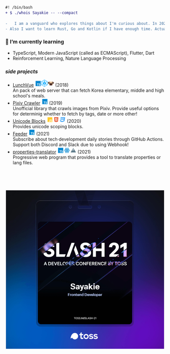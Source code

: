 <!--
[![Hits](https://hits.seeyoufarm.com/api/count/incr/badge.svg?url=https%3A%2F%2Fgithub.com%2FSayakie)](https://hits.seeyoufarm.com)
[![trophy](https://github-profile-trophy.vercel.app/?username=Sayakie&theme=onedark&row=2&column=3&no-frame&no-bg)](https://github.com/ryo-ma/github-profile-trophy)
-->

```diff
#! /bin/bash
+ $ ./whois Sayakie -- --compact

-   I am a vanguard who explores things about I'm curious about. In 2021, I'm interesting and falling with Flutter, Dart!
- Also I want to learn Rust, Go and Kotlin if I have enough time. Actually, I'm a greedy man (〃▽〃)
```

### 🌱 I’m currently learning
  * TypeScript, Modern JavaScript (called as ECMAScript), Flutter, Dart
  * Reinforcement Learning, Nature Language Processing

### *side projects*
  * [LunchVue](https://github.com/Sayakie/LunchVue.old) 
<img src="https://github.com/PKief/vscode-material-icon-theme/raw/master/icons/typescript.svg" alt="Written with TypeScript" width="20" /><img src="https://github.com/PKief/vscode-material-icon-theme/raw/master/icons/webpack.svg" alt="Used Webpack" width="20" /><img src="https://github.com/PKief/vscode-material-icon-theme/raw/master/icons/pug.svg" alt="Used Pug" width="20" /> (2018)<br>
    An pack of web server that can fetch Korea elementary, middle and high school's meals.
  * [Pixiv Crawler](https://github.com/Sayakie/pixiv-crawler) 
<img src="https://github.com/PKief/vscode-material-icon-theme/raw/master/icons/typescript.svg" alt="Written with TypeScript" width="20" /> (2019)<br>
    Unofficial library that crawls images from Pixiv. Provide useful options for determinig whether to fetch by tags, date or more other!
  * [Unicode Blocks](https://github.com/Sayakie/Unicode-Blocks) 
<img src="https://github.com/PKief/vscode-material-icon-theme/raw/master/icons/javascript.svg" alt="Written with JavaScript" width="20" /><img src="https://github.com/PKief/vscode-material-icon-theme/raw/master/icons/html.svg" alt="Written with HTML5" width="20" /><img src="https://github.com/PKief/vscode-material-icon-theme/raw/master/icons/css.svg" alt="Written with CSS3" width="20" /> (2020)<br>
    Provides unicode scoping blocks.
  * [Feeder](https://github.com/Sayakie/feeder) 
<img src="https://github.com/PKief/vscode-material-icon-theme/raw/master/icons/typescript.svg" alt="Written with TypeScript" width="20" /> (2021)<br>
    Subscribe about tech·development daily stories through GitHub Actions. Support both Discord and Slack due to using Webhook!
  * [properties-translator](https://github.com/dareharu/properties-translator) 
<img src="https://github.com/PKief/vscode-material-icon-theme/raw/master/icons/typescript.svg" alt="Written with TypeScript" width="20" /><img src="https://github.com/PKief/vscode-material-icon-theme/raw/master/icons/react_ts.svg" alt="Used Preact library" width="20" /><img src="https://github.com/PKief/vscode-material-icon-theme/raw/master/icons/snowpack_light.svg" alt="Used Snowpack library" width="20" /> (2021)<br>
    Progressive web program that provides a tool to translate properties or lang files.

<br>
<br>
<br>

<p align="center">
  <a href="https://toss.im/slash-21" rel="external noopener nofollow noreferrer">
    <img src="https://github.com/Sayakie/Sayakie/blob/master/SLASH21.png?raw=true" alt="Toss SLASH21 Conference Archivement" width="500" />
  </a>
</p>
